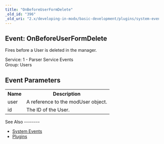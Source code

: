 ```yaml
---
title: "OnBeforeUserFormDelete"
_old_id: "396"
_old_uri: "2.x/developing-in-modx/basic-development/plugins/system-events/onbeforeuserformdelete"
---
```


Event: OnBeforeUserFormDelete
-----------------------------

Fires before a User is deleted in the manager.

Service: 1 - Parser Service Events   
Group: Users

Event Parameters
----------------

<table><tbody><tr><th>Name</th><th>Description</th></tr><tr><td>user</td><td>A reference to the modUser object.</td></tr><tr><td>id</td><td>The ID of the User.</td></tr></tbody></table>See Also
--------

- [System Events](developing-in-modx/basic-development/plugins/system-events "System Events")
- [Plugins](developing-in-modx/basic-development/plugins "Plugins")